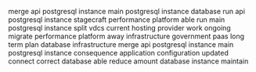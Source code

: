 merge api postgresql instance main postgresql instance database run api postgresql instance stagecraft performance platform able run main postgresql instance split vdcs current hosting provider work ongoing migrate performance platform away infrastructure government paas long term plan database infrastructure merge api postgresql instance main postgresql instance consequence application configuration updated connect correct database able reduce amount database instance maintain